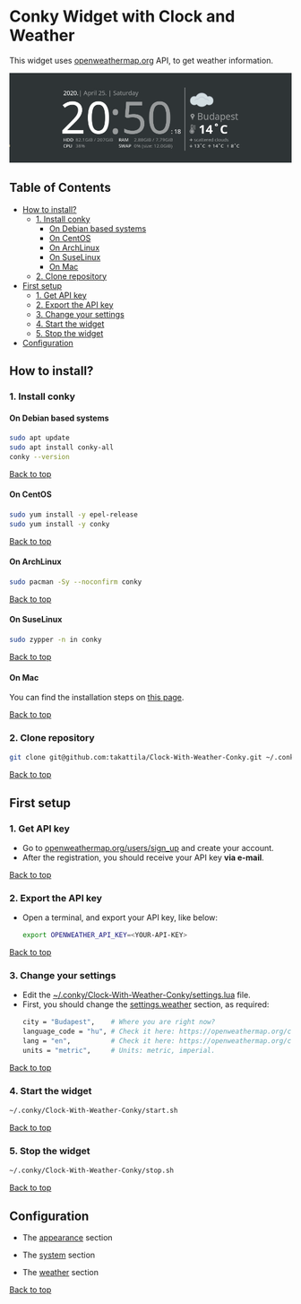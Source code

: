 # Conky Widget with Clock and Weather 
This widget uses [openweathermap.org](https://openweathermap.org) API, to get weather information.

![screenshot](./images/Clock-With-Weather-Conky.png)

## Table of Contents

* [How to install?](#how-to-install)
   * [1. Install conky](#1-install-conky)
      * [On Debian based systems](#on-debian-based-systems)
      * [On CentOS](#on-centos)
      * [On ArchLinux](#on-archlinux)
      * [On SuseLinux](#on-suselinux)
      * [On Mac](#on-mac)
   * [2. Clone repository](#2-clone-repository)
* [First setup](#first-setup)
   * [1. Get API key](#1-get-api-key)
   * [2. Export the API key](#2-export-the-api-key)
   * [3. Change your settings](#3-change-your-settings)
   * [4. Start the widget](#4-start-the-widget)
   * [5. Stop the widget](#5-stop-the-widget)
* [Configuration](#configuration)

## How to install?

### 1. Install conky

#### On Debian based systems

```bash
sudo apt update
sudo apt install conky-all
conky --version
```

[Back to top](#conky-widget-with-clock-and-weather)

#### On CentOS

```bash
sudo yum install -y epel-release
sudo yum install -y conky
```

[Back to top](#conky-widget-with-clock-and-weather)

#### On ArchLinux

```bash
sudo pacman -Sy --noconfirm conky
```

[Back to top](#conky-widget-with-clock-and-weather)

#### On SuseLinux

```bash
sudo zypper -n in conky
```

[Back to top](#conky-widget-with-clock-and-weather)

#### On Mac

You can find the installation steps on [this page](https://github.com/Conky-for-macOS/conky-for-macOS/wiki/How-to-install).

[Back to top](#conky-widget-with-clock-and-weather)

### 2. Clone repository

```bash
git clone git@github.com:takattila/Clock-With-Weather-Conky.git ~/.conky/Clock-With-Weather-Conky
```

[Back to top](#conky-widget-with-clock-and-weather)

## First setup

### 1. Get API key

- Go to [openweathermap.org/users/sign_up](https://home.openweathermap.org/users/sign_up) and create your account.
- After the registration, you should receive your API key **via e-mail**.

[Back to top](#conky-widget-with-clock-and-weather)

### 2. Export the API key

- Open a terminal, and export your API key, like below:
  ```bash
  export OPENWEATHER_API_KEY=<YOUR-API-KEY>
  ```

[Back to top](#conky-widget-with-clock-and-weather)

### 3. Change your settings

- Edit the [~/.conky/Clock-With-Weather-Conky/settings.lua](settings.lua) file.
- First, you should change the [settings.weather](https://github.com/takattila/Clock-With-Weather-Conky/blob/master/settings.lua#L16) section, as required:
  ```bash
  city = "Budapest",    # Where you are right now?
  language_code = "hu", # Check it here: https://openweathermap.org/current#multi
  lang = "en",          # Check it here: https://openweathermap.org/current#multi
  units = "metric",     # Units: metric, imperial.
  ```

[Back to top](#conky-widget-with-clock-and-weather)

### 4. Start the widget

```bash
~/.conky/Clock-With-Weather-Conky/start.sh
```

[Back to top](#conky-widget-with-clock-and-weather)

### 5. Stop the widget

```bash
~/.conky/Clock-With-Weather-Conky/stop.sh
```

[Back to top](#conky-widget-with-clock-and-weather)

## Configuration

- The [appearance](https://github.com/takattila/Clock-With-Weather-Conky/blob/master/settings.lua#L3-L9) section

- The [system](https://github.com/takattila/Clock-With-Weather-Conky/blob/master/settings.lua#L11-L14) section

- The [weather](https://github.com/takattila/Clock-With-Weather-Conky/blob/master/settings.lua#L16-L23) section

[Back to top](#conky-widget-with-clock-and-weather)
